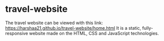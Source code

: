 # travel-website

The travel website can be viewed with this link: https://harshaa21.github.io/travel-website/home.html
It is a static, fully-responsive website made on the HTML, CSS and JavaScript technologies.
